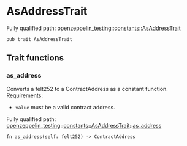 # AsAddressTrait

Fully qualified path: [openzeppelin_testing](./openzeppelin_testing.md)::[constants](./openzeppelin_testing-constants.md)::[AsAddressTrait](./openzeppelin_testing-constants-AsAddressTrait.md)

<pre><code class="language-cairo">pub trait AsAddressTrait</code></pre>

## Trait functions

### as_address

Converts a felt252 to a ContractAddress as a constant function.
Requirements:
- `value` must be a valid contract address.

Fully qualified path: [openzeppelin_testing](./openzeppelin_testing.md)::[constants](./openzeppelin_testing-constants.md)::[AsAddressTrait](./openzeppelin_testing-constants-AsAddressTrait.md)::[as_address](./openzeppelin_testing-constants-AsAddressTrait.md#as_address)

<pre><code class="language-cairo">fn as_address(self: felt252) -&gt; ContractAddress</code></pre>


